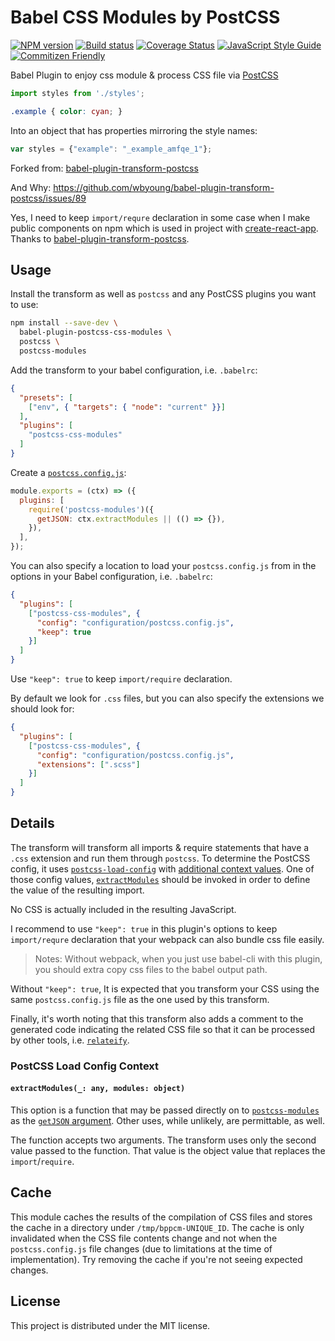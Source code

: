 # Babel CSS Modules by PostCSS

[![NPM version][npm-badge]][npm-url]
[![Build status][travis-badge]][travis-url]
[![Coverage Status][coverage-badge]][coverage-url]
[![JavaScript Style Guide][standard-badge]][standard-url]
[![Commitizen Friendly][commitizen-badge]][commitizen-url]

Babel Plugin to enjoy css module & process CSS file via [PostCSS](postcss)

```js
import styles from './styles';
```

```css
.example { color: cyan; }
```

Into an object that has properties mirroring the style names:

```js
var styles = {"example": "_example_amfqe_1"};
```

Forked from: [babel-plugin-transform-postcss][transform-postcss] 

And Why: https://github.com/wbyoung/babel-plugin-transform-postcss/issues/89  

Yes, I need to keep `import/requre` declaration in some case when I make public components on npm which is used in project with [create-react-app][create-react-app]. Thanks to [babel-plugin-transform-postcss][transform-postcss].

## Usage

Install the transform as well as `postcss` and any PostCSS plugins you want to use:

```bash
npm install --save-dev \
  babel-plugin-postcss-css-modules \
  postcss \
  postcss-modules
```

Add the transform to your babel configuration, i.e. `.babelrc`:

```json
{
  "presets": [
    ["env", { "targets": { "node": "current" }}]
  ],
  "plugins": [
    "postcss-css-modules"
  ]
}
```

Create a [`postcss.config.js`][postcss-load-config]:

```js
module.exports = (ctx) => ({
  plugins: [
    require('postcss-modules')({
      getJSON: ctx.extractModules || (() => {}),
    }),
  ],
});
```

You can also specify a location to load your `postcss.config.js` from in the options in your Babel configuration, i.e. `.babelrc`:
```json
{
  "plugins": [
    ["postcss-css-modules", {
      "config": "configuration/postcss.config.js",
      "keep": true
    }]
  ]
}
```

Use `"keep": true` to keep `import/require` declaration.

By default we look for `.css` files, but you can also specify the extensions we should look for:
```json
{
  "plugins": [
    ["postcss-css-modules", {
      "config": "configuration/postcss.config.js",
      "extensions": [".scss"]
    }]
  ]
}
```

## Details

The transform will transform all imports & require statements that have a `.css` extension and run them through `postcss`. To determine the PostCSS config, it uses [`postcss-load-config`][postcss-load-config] with [additional context values](#postcss-load-config-context). One of those config values, [`extractModules`](#extractmodules_-any-modules-object) should be invoked in order to define the value of the resulting import.

No CSS is actually included in the resulting JavaScript. 

I recommend to use `"keep": true` in this plugin's options to keep `import/requre` declaration that your webpack can also bundle css file easily. 

> Notes: Without webpack, when you just use babel-cli with this plugin, you should extra copy css files to the babel output path.

Without `"keep": true`, It is expected that you transform your CSS using the same `postcss.config.js` file as the one used by this transform.

Finally, it's worth noting that this transform also adds a comment to the generated code indicating the related CSS file so that it can be processed by other tools, i.e. [`relateify`][relateify].

### PostCSS Load Config Context

#### `extractModules(_: any, modules: object)`

This option is a function that may be passed directly on to [`postcss-modules`][postcss-modules] as the [`getJSON` argument][postcss-modules-get-json]. Other uses, while unlikely, are permittable, as well.

The function accepts two arguments. The transform uses only the second value passed to the function. That value is the object value that replaces the `import`/`require`.

## Cache

This module caches the results of the compilation of CSS files and stores the cache in a directory under `/tmp/bppcm-UNIQUE_ID`. The cache is only invalidated when the CSS file contents change and not when the `postcss.config.js` file changes (due to limitations at the time of implementation). Try removing the cache if you're not seeing expected changes.

## License

This project is distributed under the MIT license.

[postcss]: http://postcss.org/
[postcss-cli]: https://github.com/postcss/postcss-cli
[postcss-modules]: https://github.com/css-modules/postcss-modules
[postcss-modules-get-json]: https://github.com/css-modules/postcss-modules#saving-exported-classes
[postcss-load-config]: https://github.com/michael-ciniawsky/postcss-load-config
[relateify]: https://github.com/wbyoung/relateify
[webpack]: http://webpack.js.org

[npm-url]: https://npmjs.org/package/babel-plugin-postcss-css-modules
[npm-badge]: http://img.shields.io/npm/v/babel-plugin-postcss-css-modules.svg?style=flat
[travis-url]: https://travis-ci.org/teabyii/babel-plugin-postcss-css-modules
[travis-badge]: http://img.shields.io/travis/teabyii/babel-plugin-postcss-css-modules.svg?style=flat
[coverage-url]: https://coveralls.io/github/teabyii/babel-plugin-postcss-css-modules
[coverage-badge]: http://img.shields.io/coveralls/teabyii/babel-plugin-postcss-css-modules.svg?style=flat
[standard-url]: https://standardjs.com
[standard-badge]: https://img.shields.io/badge/code_style-standard-brightgreen.svg?style=flat
[commitizen-url]: http://commitizen.github.io/cz-cli/
[commitizen-badge]: https://img.shields.io/badge/commitizen-friendly-brightgreen.svg?style=flat
[create-react-app]: https://github.com/facebook/create-react-app
[transform-postcss]: https://github.com/wbyoung/babel-plugin-transform-postcss 

